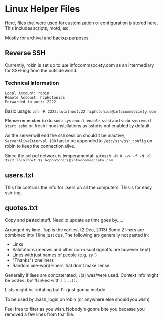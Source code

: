 # Linux Helper Files

Here, files that were used for customization or configuration is stored here.
This includes scripts, motd, etc.

Mostly for archival and backup purposes.

## Reverse SSH

Currently, robin is set up to use infocommsociety.com as an intermediary for SSH-ing from the outside world.

### Technical Information

```
Local Account: robin
Remote Account: hcphotonics
Forwarded to port: 2222
```

Basic usage: ```ssh -R 2222:localhost:22 hcphotonics@infocommsociety.com```

Please remember to do ```sudo systemctl enable sshd``` and ```sudo systemctl start sshd``` on fresh linux installations as sshd is not enabled by default.

As the server will end the ssh session should it be inactive, ```ServerAliveInterval 100``` has to be appended to ```/etc/ssh/ssh_config``` on robin to keep the connection alive.

Since the school network is temperamental: ```autossh -M 0 -vv -f -N -R 2222:localhost:22 hcphotonics@infocommsociety.com```

## users.txt

This file contains the info for users on all the computers. This is for easy ssh-ing.

## quotes.txt

Copy and pasted stuff. Need to update as time goes by.....

Arranged by time. Top is the earliest (2 Dec, 2013)
Some 2 liners are combined into 1 line just cus.
The following are generally not pasted in:
- Links
- Salutations (meows and other non-usual signoffs are however kept)
- Lines with just names of people (e.g. ```zy:```)
- "Thanks"s oneliners
- Random one-word-liners that don't make sense

Generally if lines are concatenated, ```;```(s) was/were used.
Context info might be added, but flanked with ```[[...]]```.

Lists might be irritating but I'm just gonna include

To be used by .bash_login on robin (or anywhere else should you wish)

Feel free to filter as you wish. Nobody's gonna bite you because you removed a few lines from that file.
